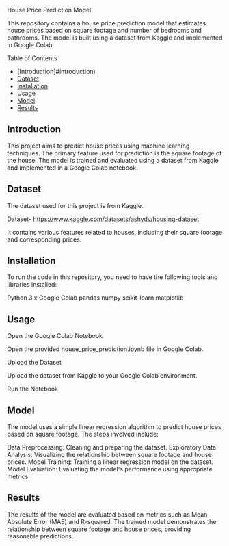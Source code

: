 House Price Prediction Model

This repository contains a house price prediction model that estimates house prices based on square footage and number of bedrooms and bathrooms. The model is built using a dataset from Kaggle and implemented in Google Colab.

 Table of Contents
- [Introduction]#introduction)
- [Dataset](#dataset)
- [Installation](#installation)
- [Usage](#usage)
- [Model](#model)
- [Results](#results)
  
## Introduction
This project aims to predict house prices using machine learning techniques. The primary feature used for prediction is the square footage of the house. The model is trained and evaluated using a dataset from Kaggle and implemented in a Google Colab notebook.

## Dataset
The dataset used for this project is from Kaggle.

Dataset- https://www.kaggle.com/datasets/ashydv/housing-dataset

It contains various features related to houses, including their square footage and corresponding prices.


## Installation
To run the code in this repository, you need to have the following tools and libraries installed:

Python 3.x
Google Colab
pandas
numpy
scikit-learn
matplotlib
## Usage

Open the Google Colab Notebook

Open the provided house_price_prediction.ipynb file in Google Colab.

Upload the Dataset

Upload the dataset from Kaggle to your Google Colab environment.

Run the Notebook


## Model
The model uses a simple linear regression algorithm to predict house prices based on square footage. The steps involved include:

Data Preprocessing: Cleaning and preparing the dataset.
Exploratory Data Analysis: Visualizing the relationship between square footage and house prices.
Model Training: Training a linear regression model on the dataset.
Model Evaluation: Evaluating the model's performance using appropriate metrics.
## Results
The results of the model are evaluated based on metrics such as Mean Absolute Error (MAE) and R-squared. The trained model demonstrates the relationship between square footage and house prices, providing reasonable predictions.

